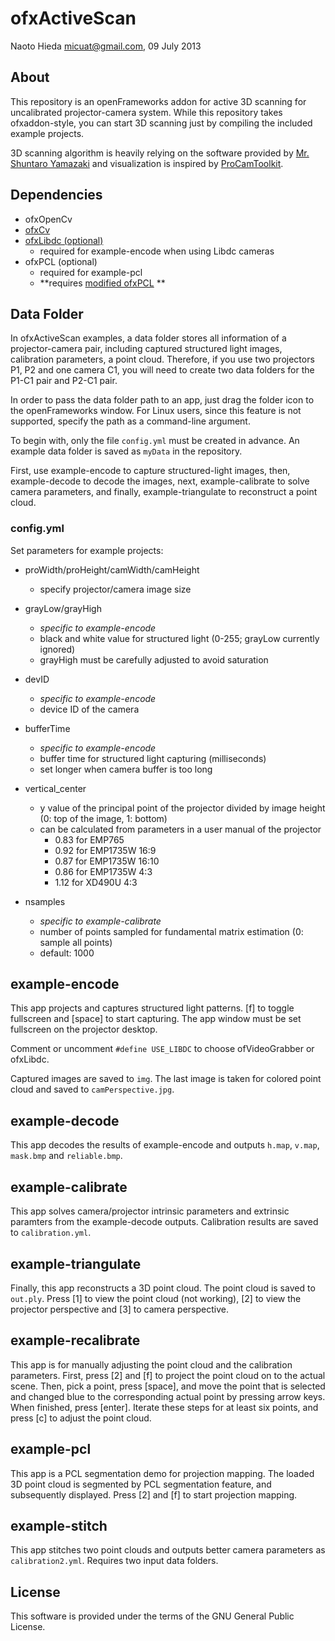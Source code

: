 ofxActiveScan
========

Naoto Hieda <micuat@gmail.com>, 09 July 2013


About
--------

This repository is an openFrameworks addon for active 3D scanning for
uncalibrated projector-camera system. While this repository takes ofxaddon-style,
you can start 3D scanning just by compiling the included example projects.

3D scanning algorithm is heavily relying on the software provided by
[Mr. Shuntaro Yamazaki][1] and visualization is inspired by [ProCamToolkit][2].


Dependencies
--------

* ofxOpenCv
* [ofxCv](https://github.com/kylemcdonald/ofxCv)
* [ofxLibdc (optional)](https://github.com/kylemcdonald/ofxLibdc)
    * required for example-encode when using Libdc cameras
* ofxPCL (optional)
    * required for example-pcl
    * **requires [modified ofxPCL](https://github.com/micuat/ofxPCL) **


Data Folder
--------

In ofxActiveScan examples, a data folder stores all information of
a projector-camera pair, including captured structured light images,
calibration parameters, a point cloud. Therefore, if you use
two projectors P1, P2 and one camera C1, you will need to create
two data folders for the P1-C1 pair and P2-C1 pair.

In order to pass the data folder path to an app, just drag the folder icon
to the openFrameworks window. For Linux users, since this feature is not supported,
specify the path as a command-line argument.

To begin with, only the file `config.yml` must be created in advance.
An example data folder is saved as `myData` in the repository.

First, use example-encode to capture structured-light images,
then, example-decode to decode the images,
next, example-calibrate to solve camera parameters,
and finally, example-triangulate to reconstruct a point cloud.


### config.yml

Set parameters for example projects:

* proWidth/proHeight/camWidth/camHeight
    * specify projector/camera image size
* grayLow/grayHigh
    * *specific to example-encode*
    * black and white value for structured light (0-255; grayLow currently ignored)
    * grayHigh must be carefully adjusted to avoid saturation
* devID
    * *specific to example-encode*
    * device ID of the camera
* bufferTime
    * *specific to example-encode*
    * buffer time for structured light capturing (milliseconds)
    * set longer when camera buffer is too long
* vertical_center
    * y value of the principal point of the projector divided by image height (0: top of the image, 1: bottom)
    * can be calculated from parameters in a user manual of the projector
        * 0.83 for EMP765
        * 0.92 for EMP1735W 16:9
        * 0.87 for EMP1735W 16:10
        * 0.86 for EMP1735W 4:3
        * 1.12 for XD490U 4:3

* nsamples
    * *specific to example-calibrate*
    * number of points sampled for fundamental matrix estimation (0: sample all points)
    * default: 1000


example-encode
--------

This app projects and captures structured light patterns.
[f] to toggle fullscreen and [space] to start capturing.
The app window must be set fullscreen on the projector desktop.

Comment or uncomment `#define USE_LIBDC` to choose ofVideoGrabber or ofxLibdc.

Captured images are saved to `img`. The last image is taken for
colored point cloud and saved to `camPerspective.jpg`.


example-decode
--------

This app decodes the results of example-encode and outputs
`h.map`, `v.map`, `mask.bmp` and `reliable.bmp`.


example-calibrate
--------

This app solves camera/projector intrinsic parameters and extrinsic paramters from
the example-decode outputs. Calibration results are saved to `calibration.yml`.


example-triangulate
--------

Finally, this app reconstructs a 3D point cloud. The point cloud is saved to `out.ply`.
Press \[1] to view the point cloud (not working), \[2] to view the projector perspective
and \[3] to camera perspective.


example-recalibrate
--------

This app is for manually adjusting the point cloud and the calibration parameters.
First, press \[2] and [f] to project the point cloud on to the actual scene.
Then, pick a point, press [space], and move the point that is selected and changed blue
to the corresponding actual point by pressing arrow keys. When finished, press [enter].
Iterate these steps for at least six points, and press [c] to adjust the point cloud.


example-pcl
--------

This app is a PCL segmentation demo for projection mapping. The loaded 3D point cloud
is segmented by PCL segmentation feature, and subsequently displayed.
Press \[2] and [f] to start projection mapping.


example-stitch
--------

This app stitches two point clouds and outputs better camera parameters as `calibration2.yml`.
Requires two input data folders.


License
--------

This software is provided under the terms of the GNU General Public License.


[1]: http://staff.aist.go.jp/shun-yamazaki/research/calibration/ "Self-Calibration of Projector Camera Systems"
[2]: https://github.com/YCAMInterlab/ProCamToolkit/ "ProCamToolkit"
